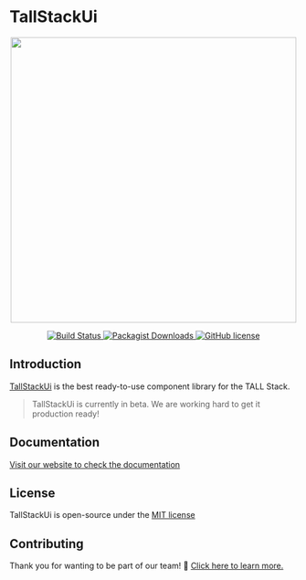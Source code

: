# TallStackUi

<p align="center"><a href="https://tallstackui.com" target="_blank"><img src="https://raw.githubusercontent.com/tallstackui/website/main/arts/tallstackui.svg" width="500"></a></p>

<p align="center">
    <a href="https://github.com/tallstackui/tallstackui">
        <img src="https://github.com/tallstackui/tallstackui/actions/workflows/tests.yml/badge.svg" alt="Build Status">
    </a>
    <a href="https://github.com/tallstackui/tallstackui/">
        <img src="https://img.shields.io/packagist/dt/tallstackui/tallstackui" alt="Packagist Downloads" data-canonical-src="https://img.shields.io/packagist/dt/tallstackui/tallstackui" style="max-width:100%;" />
    </a>
    <a href="https://github.com/tallstackui/tallstackui/blob/master/LICENSE">
        <img src="https://img.shields.io/github/license/tallstackui/tallstackui" alt="GitHub license" data-canonical-src="https://img.shields.io/github/license/tallstackui/tallstackui" style="max-width:100%;" />
    </a>
</p>

## Introduction

[TallStackUi](https://tallstackui.com/) is the best ready-to-use component library for the TALL Stack.

> TallStackUi is currently in beta. We are working hard to get it production ready!

## Documentation

[Visit our website to check the documentation](https://tallstackui.com)

## License

TallStackUi is open-source under the [MIT license](LICENSE)

## Contributing

Thank you for wanting to be part of our team! 👋 [Click here to learn more.](https://tallstackui.com/docs/contribution)
